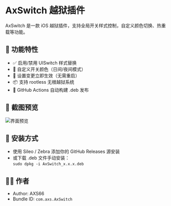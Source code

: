 # AxSwitch 越狱插件

AxSwitch 是一款 iOS 越狱插件，支持全局开关样式控制，自定义颜色切换、热重载等功能。

## 🔧 功能特性

- ✅ 启用/禁用 UISwitch 样式替换
- 🎨 自定义开关颜色（日间/夜间模式）
- 🔁 设置变更立即生效（无需重启）
- 📦 支持 rootless 无根越狱系统
- 🚀 GitHub Actions 自动构建 .deb 发布

## 📸 截图预览

![界面预览](Resources/screenshot.png)

## 📁 安装方式

- 使用 Sileo / Zebra 添加你的 GitHub Releases 源安装
- 或下载 .deb 文件手动安装：  
  `sudo dpkg -i AxSwitch_x.x.x.deb`

## 👨‍💻 作者

- Author: AXS66
- Bundle ID: `com.axs.AxSwitch`
